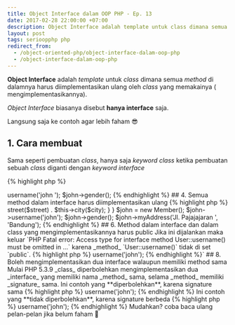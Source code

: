 ```yaml
---
title: Object Interface dalam OOP PHP - Ep. 13
date: 2017-02-28 22:00:00 +07:00
description: Object Interface adalah template untuk class dimana semua method di dalamnya harus diimplementasikan ulang oleh class yang memakainya ( mengimplementasikannya)
layout: post
tags: serioopphp php
redirect_from:
  - /object-oriented-php/object-interface-dalam-oop-php
  - /object-interface-dalam-oop-php
---
```


**Object Interface** adalah _template_ untuk _class_ dimana semua _method_ di dalamnya harus diimplementasikan ulang oleh _class_ yang memakainya ( mengimplementasikannya).

*Object Interface* biasanya disebut **hanya interface** saja.

Langsung saja ke contoh agar lebih faham :sunglasses:

## 1. Cara membuat
Sama seperti pembuatan _class_, hanya saja _keyword class_ ketika pembuatan sebuah _class_ diganti dengan _keyword interface_

{% highlight php %}
<?php
// menggunakan keyword interface
interface User
{
    // isi interface nanti disini
}
{% endhighlight %}

## 2. Method dalam interface hanya berupa signature
Artinya _method_ hanya berupa nama dan argumennya saja jika ada, tanpa memiliki isi dari _method (body)_

{% highlight php %}
<?php
interface User
{
    // hanya berupa nama method dan argumen jika ada
    public function username($username);
    public function gender();
}
{% endhighlight %}

## 3. Diimplementasikan dengan keyword implements
_Class_ yang menggunakan (mengimplementasikan) _interface_, harus menggunakan keyword `implements`

{% highlight php %}
<?php
interface User
{
    public function username($username);
    public function gender();
}

// menggunakan keyword implements
class Member implements User
{
    public function username($username){
        echo "My username is $username";
    }

    public function gender(){
        echo "My gender is Male";
    }
}

$john = new Member();
$john->username('john ');
$john->gender();
{% endhighlight %}

## 4. Semua method dalam interface harus diimplementasikan ulang

{% highlight php %}
<?php
interface User
{
    public function username($username);
    public function gender();
}

class Member implements User
{
    // hanya method username saja
    public function username($username){
        echo "My username is $username";
    }
}
{% endhighlight %}

Jika kode di atas tetap dijalankan maka akan keluar `Class Member contains 1 abstract method and must therefore be declared abstract or implement the remaining methods (User::gender)...` karena _method_ `gender()` tidak diimplementasikan dalam `class Member`.

## 5. Satu class boleh mengimplementasikan banyak interface
Satu class boleh mengimplementasikan lebih dari satu _interface_ dengan dipisahkan koma

{% highlight php %}
<?php
interface User
{
    public function username($username);
    public function gender();
}

interface Address
{
    public function street($street);
    public function city($city);
}

// lebih dari satu interface dipisahkan koma
class Member implements User, Address
{
    public function username($username){
        echo "My username is $username. ";
    }

    public function gender(){
        echo "My gender is Male. ";
    }

    public function street($street){
        return $street;
    }

    public function city($city){
        return $city;
    }

    public function myAddress($street, $city){
        echo "My address: ". $this->street($street) . $this->city($city);
    }
}

$john = new Member();
$john->username('john');
$john->gender();
$john->myAddress('Jl. Pajajajaran ', 'Bandung');
{% endhighlight %}

## 6. Method dalam interface dan dalam class yang mengimplementasikannya harus public
Jika ini dijalankan maka keluar `PHP Fatal error:  Access type for interface method User::username() must be omitted in ...` karena _method_ `User::username()` tidak di set `public`.

{% highlight php %}
<?php
interface User
{
    // di set protected
    protected function username($username);
    public function gender();
}

class Member implements User
{
    public function username($username){
        echo "My username is $username";
    }

    public function gender(){
        echo "My gender is Male";
    }
}
{% endhighlight %}

begitu juga dengan ini, akan keluar `PHP Fatal error:  Access level to Member::username() must be public (as in class User) in ...` karena `Member::username()` tidak di set public sebagaimana `User::username()`

{% highlight php %}
<?php
interface User
{
    public function username($username);
    public function gender();
}

class Member implements User
{
    // di set protected
    protected function username($username){
        echo "My username is $username";
    }

    public function gender(){
        echo "My gender is Male";
    }
}
{% endhighlight %}

## 7. Interface bisa berupa turunan interface lain

{% highlight php %}
<?php
interface User {
    public function username($username);
    public function gender();
}

// interface extend another interface
interface anotherUser extends User {
    public function username($username);
    public function gender();
}

class Member implements anotherUser {

    public function username($username) {
        echo "The user name is $username";
    }

    public function gender() {
        echo "The gender is Male";
    }
}

$john = new Member();
echo $john->username('john');
{% endhighlight %}`

## 8. Boleh mengimplementasikan dua interface walaupun memiliki method sama
Mulai PHP 5.3.9 _class_ diperbolehkan mengimplementasikan dua _interface_ yang memiliki nama _method_ sama, selama _method_ memiliki _signature_ sama.

Ini contoh yang **diperbolehkan**, karena signature sama

{% highlight php %}
<?php
interface UserOne
{
    // sama dengan method dalam interface UserTwo
    function username($username);
}

interface UserTwo
{
    // sama dengan method dalam interface UserOne
    function username($username);
}

class Member implements UserOne, UserTwo
{
    public function username($username) {
        echo "This is member username: $username";
    }
}

$john = new Member();
$john->username('john');
{% endhighlight %}

Ini contoh yang **tidak diperbolehkan**, karena signature berbeda

{% highlight php %}
<?php
interface UserOne
{
    // beda dengan method dalam interface UserTwo
    function username($username);
}

interface UserTwo
{
    // beda dengan method dalam interface UserOne
    function username($username, $other);
}

class Member implements UserOne, UserTwo
{
    public function username($username) {
        echo "This is member username: $username";
    }
}

$john = new Member();
$john->username('john');
{% endhighlight %}

Mudahkan? coba baca ulang pelan-pelan jika belum faham 📖
